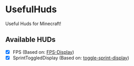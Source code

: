 # UsefulHuds
Useful Huds for Minecraft!

## Available HUDs
- [x] FPS (Based on: [FPS-Display](https://github.com/Grayray75/FPS-Display/tree/main))
- [x] SprintToggledDisplay (Based on: [toggle-sprint-display](https://github.com/Aeltumn/toggle-sprint-display))
